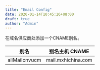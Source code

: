 ```yaml
---
title: "Email Config"
date: 2020-01-14T10:45:26+08:00
draft: true
author: "Admin"
---
```


在域名供应商处添加一个CNAME别名。

| 别名            | 别名主机 CNAME         |
| ------------- | ------------------ |
| aliMailcnvucm | mail.mxhichina.com |
